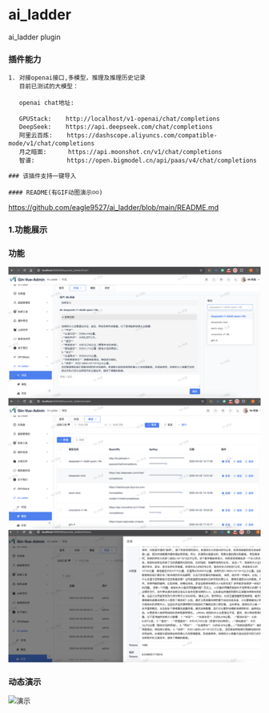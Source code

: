 # ai_ladder
ai_ladder plugin

### 插件能力
```
1. 对接openai接口,多模型，推理及推理历史记录
   目前已测试的大模型：
   
   openai chat地址:
   
   GPUStack:    http://localhost/v1-openai/chat/completions
   DeepSeek:    https://api.deepseek.com/chat/completions
   阿里云百炼:    https://dashscope.aliyuncs.com/compatible-mode/v1/chat/completions
   月之暗面:      https://api.moonshot.cn/v1/chat/completions
   智谱:         https://open.bigmodel.cn/api/paas/v4/chat/completions

```
  
```
### 该插件支持一键导入

#### README(有GIF动图演示☺️☺️)
```
https://github.com/eagle9527/ai_ladder/blob/main/README.md

### 1.功能展示
### 功能 
![问答](https://github.com/eagle9527/ai_ladder/blob/main/chart.png?raw=true)
![模型](https://github.com/eagle9527/ai_ladder/blob/main/models.png?raw=true)
![历史](https://github.com/eagle9527/ai_ladder/blob/main/history.png?raw=true)

### 动态演示
![演示](https://github.com/eagle9527/ai_ladder/blob/main/yanshi.gif?raw=true)
